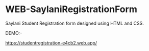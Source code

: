 # WEB-SaylaniRegistrationForm
Saylani Student Registration form designed using HTML and CSS.

DEMO:-

https://studentregistration-e4cb2.web.app/


